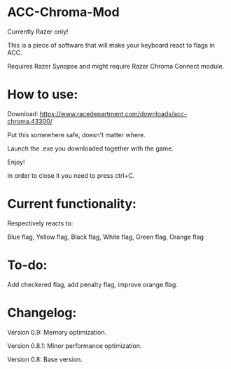 # ACC-Chroma-Mod

Currently Razer only!

This is a piece of software that will make your keyboard react to flags in ACC.

Requires Razer Synapse and might require Razer Chroma Connect module.

# How to use:

Download: https://www.racedepartment.com/downloads/acc-chroma.43300/

Put this somewhere safe, doesn't matter where.

Launch the .exe you downloaded together with the game. 

Enjoy!

In order to close it you need to press ctrl+C.

# Current functionality:

Respectively reacts to:

Blue flag, Yellow flag, Black flag, White flag, Green flag, Orange flag

# To-do:

Add checkered flag, add penalty flag, improve orange flag.

# Changelog:

Version 0.9: Memory optimization.

Version 0.8.1: Minor performance optimization.

Version 0.8: Base version.
